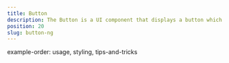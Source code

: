```yaml
---
title: Button
description: The Button is a UI component that displays a button which reacts to a user gesture. The Button provides abstraction over Android's widget.Button and iOS's UIButton. This component can be defined via HTML and we can set up its text value and set up tap event handler, which will be fired on button click.
position: 20
slug: button-ng
---
```

example-order: usage, styling, tips-and-tricks
